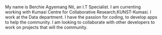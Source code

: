 My name is Berchie Agyemang Nti, an I.T Specialist. I am currenting working with Kumasi Centre for Collaborative Research,KUNST-Kumasi. I work at the Data department. I have the passion for coding, to develop apps to help the community. I am looking to collaborate with other developers to work on projects that will the community.

<!--
**Berchie/Berchie** is a ✨ _special_ ✨ repository because its `README.md` (this file) appears on your GitHub profile.

Here are some ideas to get you started:

- 🔭 I’m currently working on ...
- 🌱 I’m currently learning ...
- 👯 I’m looking to collaborate on ...
- 🤔 I’m looking for help with ...
- 💬 Ask me about ...
- 📫 How to reach me: ...
- 😄 Pronouns: ...
- ⚡ Fun fact: ...
-->
